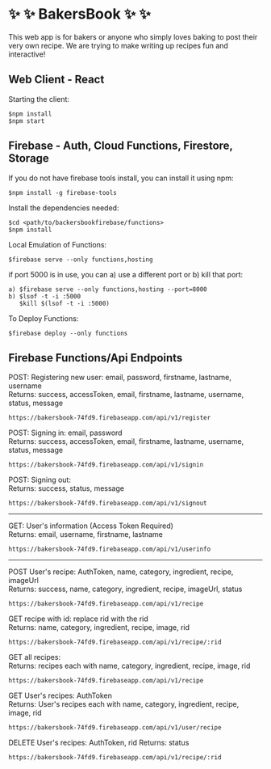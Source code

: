 # :sparkles: :sparkles: BakersBook :sparkles: :sparkles:

This web app is for bakers or anyone who simply loves baking to post their very own recipe.
We are trying to make writing up recipes fun and interactive!

## Web Client - React  
Starting the client:  
```
$npm install
$npm start
```
             
## Firebase - Auth, Cloud Functions, Firestore, Storage
If you do not have firebase tools install, you can install it using npm:   
```
$npm install -g firebase-tools
```
      
Install the dependencies needed:     
```
$cd <path/to/backersbookfirebase/functions>
$npm install
```
          
Local Emulation of Functions:
```
$firebase serve --only functions,hosting
```
                
if port 5000 is in use, you can a) use a different port or b) kill that port:  
```
a) $firebase serve --only functions,hosting --port=8000
b) $lsof -t -i :5000
   $kill $(lsof -t -i :5000)
```
               
To Deploy Functions:  
```    
$firebase deploy --only functions
```    
             
       
## Firebase Functions/Api Endpoints         
           
POST: Registering new user: email, password, firstname, lastname, username        
Returns: success, accessToken, email, firstname, lastname, username, status, message
```
https://bakersbook-74fd9.firebaseapp.com/api/v1/register
```
           
POST: Signing in: email, password         
Returns: success, accessToken, email, firstname, lastname, username, status, message
```
https://bakersbook-74fd9.firebaseapp.com/api/v1/signin
```
         
POST: Signing out:      
Returns: success, status, message        
```
https://bakersbook-74fd9.firebaseapp.com/api/v1/signout
```
          
----------------------------------------------------------------------------------------

GET: User's information (Access Token Required)         
Returns: email, username, firstname, lastname        
```
https://bakersbook-74fd9.firebaseapp.com/api/v1/userinfo
```
      
----------------------------------------------------------------------------------------
         
POST User's recipe: AuthToken, name, category, ingredient, recipe, imageUrl       
Returns: success, name, category, ingredient, recipe, imageUrl, status             
```
https://bakersbook-74fd9.firebaseapp.com/api/v1/recipe
```
             
GET recipe with id: replace rid with the rid         
Returns: name, category, ingredient, recipe, image, rid         
```
https://bakersbook-74fd9.firebaseapp.com/api/v1/recipe/:rid
```
       
GET all recipes:            
Returns: recipes each with name, category, ingredient, recipe, image, rid          
```
https://bakersbook-74fd9.firebaseapp.com/api/v1/recipe
```
           
GET User's recipes: AuthToken          
Returns: User's recipes each with name, category, ingredient, recipe, image, rid              
```
https://bakersbook-74fd9.firebaseapp.com/api/v1/user/recipe
```
           
DELETE User's recipes: AuthToken, rid
Returns: status               
```
https://bakersbook-74fd9.firebaseapp.com/api/v1/recipe/:rid
```